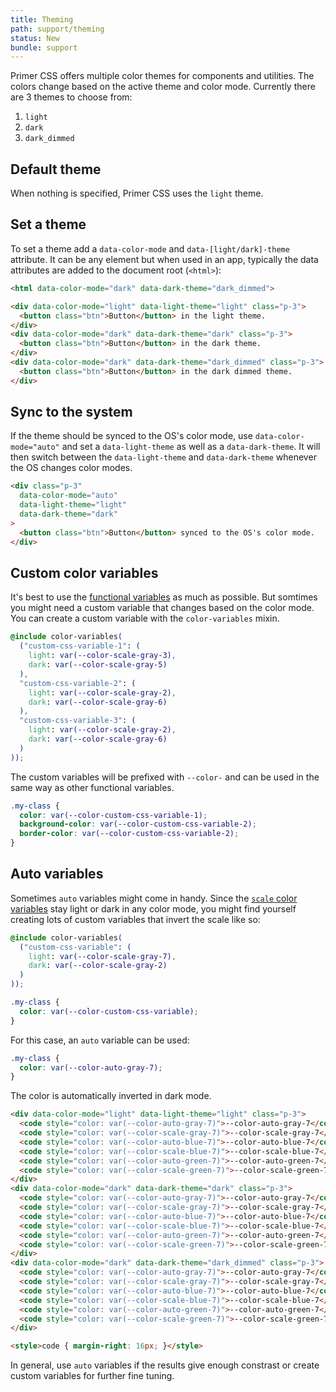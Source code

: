 ```yaml
---
title: Theming
path: support/theming
status: New
bundle: support
---
```


Primer CSS offers multiple color themes for components and utilities. The colors change based on the active theme and color mode. Currently there are 3 themes to choose from:

1. `light`
2. `dark`
3. `dark_dimmed`

## Default theme

When nothing is specified, Primer CSS uses the `light` theme.

## Set a theme

To set a theme add a `data-color-mode` and `data-[light/dark]-theme` attribute. It can be any element but when used in an app, typically the data attributes are added to the document root (`<html>`):

```html
<html data-color-mode="dark" data-dark-theme="dark_dimmed">
```

```html live
<div data-color-mode="light" data-light-theme="light" class="p-3">
  <button class="btn">Button</button> in the light theme.
</div>
<div data-color-mode="dark" data-dark-theme="dark" class="p-3">
  <button class="btn">Button</button> in the dark theme.
</div>
<div data-color-mode="dark" data-dark-theme="dark_dimmed" class="p-3">
  <button class="btn">Button</button> in the dark dimmed theme.
</div>
```



## Sync to the system

If the theme should be synced to the OS's color mode, use `data-color-mode="auto"` and set a `data-light-theme` as well as a `data-dark-theme`. It will then switch between the `data-light-theme` and `data-dark-theme` whenever the OS changes color modes.

```html live
<div class="p-3"
  data-color-mode="auto"
  data-light-theme="light"
  data-dark-theme="dark"
>
  <button class="btn">Button</button> synced to the OS's color mode.
</div>
```

## Custom color variables

It's best to use the [functional variables](/support/color-system#functional-variables) as much as possible. But somtimes you might need a custom variable that changes based on the color mode. You can create a custom variable with the `color-variables` mixin.

```css
@include color-variables(
  ("custom-css-variable-1": (
    light: var(--color-scale-gray-3),
    dark: var(--color-scale-gray-5)
  ),
  "custom-css-variable-2": (
    light: var(--color-scale-gray-2),
    dark: var(--color-scale-gray-6)
  ),
  "custom-css-variable-3": (
    light: var(--color-scale-gray-2),
    dark: var(--color-scale-gray-6)
  )
));
```

The custom variables will be prefixed with `--color-` and can be used in the same way as other functional variables.

```css
.my-class {
  color: var(--color-custom-css-variable-1);
  background-color: var(--color-custom-css-variable-2);
  border-color: var(--color-custom-css-variable-2);
}
```

## Auto variables

Sometimes `auto` variables might come in handy. Since the [`scale` color variables](/support/color-system#color-variables) stay light or dark in any color mode, you might find yourself creating lots of custom variables that invert the scale like so:

```css
@include color-variables(
  ("custom-css-variable": (
    light: var(--color-scale-gray-7),
    dark: var(--color-scale-gray-2)
  )
));

.my-class {
  color: var(--color-custom-css-variable);
}
```

For this case, an `auto` variable can be used:

```css
.my-class {
  color: var(--color-auto-gray-7);
}
```


The color is automatically inverted in dark mode. 

```html live
<div data-color-mode="light" data-light-theme="light" class="p-3">
  <code style="color: var(--color-auto-gray-7)">--color-auto-gray-7</code>
  <code style="color: var(--color-scale-gray-7)">--color-scale-gray-7</code><br>
  <code style="color: var(--color-auto-blue-7)">--color-auto-blue-7</code>
  <code style="color: var(--color-scale-blue-7)">--color-scale-blue-7</code><br>
  <code style="color: var(--color-auto-green-7)">--color-auto-green-7</code>
  <code style="color: var(--color-scale-green-7)">--color-scale-green-7</code>
</div>
<div data-color-mode="dark" data-dark-theme="dark" class="p-3">
  <code style="color: var(--color-auto-gray-7)">--color-auto-gray-7</code>
  <code style="color: var(--color-scale-gray-7)">--color-scale-gray-7</code><br>
  <code style="color: var(--color-auto-blue-7)">--color-auto-blue-7</code>
  <code style="color: var(--color-scale-blue-7)">--color-scale-blue-7</code><br>
  <code style="color: var(--color-auto-green-7)">--color-auto-green-7</code>
  <code style="color: var(--color-scale-green-7)">--color-scale-green-7</code>
</div>
<div data-color-mode="dark" data-dark-theme="dark_dimmed" class="p-3">
  <code style="color: var(--color-auto-gray-7)">--color-auto-gray-7</code>
  <code style="color: var(--color-scale-gray-7)">--color-scale-gray-7</code><br>
  <code style="color: var(--color-auto-blue-7)">--color-auto-blue-7</code>
  <code style="color: var(--color-scale-blue-7)">--color-scale-blue-7</code><br>
  <code style="color: var(--color-auto-green-7)">--color-auto-green-7</code>
  <code style="color: var(--color-scale-green-7)">--color-scale-green-7</code>
</div>

<style>code { margin-right: 16px; }</style>
```

In general, use `auto` variables if the results give enough constrast or create custom variables for further fine tuning.
